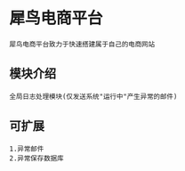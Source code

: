 # 犀鸟电商平台

    犀鸟电商平台致力于快速搭建属于自己的电商网站

## 模块介绍
    全局日志处理模块(仅发送系统"运行中"产生异常的邮件)
## 可扩展
    1.异常邮件
    2.异常保存数据库
    